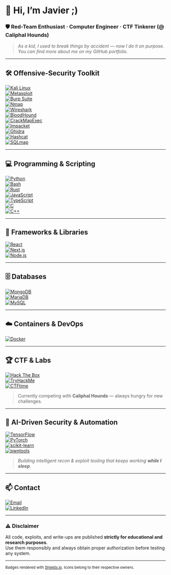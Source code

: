 # 👋 Hi, I’m **Javier** ;)  
### 🛡️ Red-Team Enthusiast · Computer Engineer · CTF Tinkerer (@ Caliphal Hounds)

> _As a kid, I used to break things by accident — now I do it on purpose._  
> _You can find more about me on my GitHub portfolio._

---

## 🛠️ Offensive-Security Toolkit
[![Kali Linux](https://img.shields.io/badge/Kali_Linux-557C94?style=for-the-badge&logo=kali-linux&logoColor=white&labelColor=101010)]()  
[![Metasploit](https://img.shields.io/badge/Metasploit-2F4A9C?style=for-the-badge&logo=metasploit&logoColor=white&labelColor=101010)]()  
[![Burp Suite](https://img.shields.io/badge/Burp_Suite-FF7139?style=for-the-badge&logo=burp-suite&logoColor=white&labelColor=101010)]()  
[![Nmap](https://img.shields.io/badge/Nmap-447265?style=for-the-badge&logo=nmap&logoColor=white&labelColor=101010)]()  
[![Wireshark](https://img.shields.io/badge/Wireshark-1679A7?style=for-the-badge&logo=wireshark&logoColor=white&labelColor=101010)]()  
[![BloodHound](https://img.shields.io/badge/BloodHound-E2291B?style=for-the-badge&logo=bloodhound&logoColor=white&labelColor=101010)]()  
[![CrackMapExec](https://img.shields.io/badge/CrackMapExec-363636?style=for-the-badge&logo=windows-terminal&logoColor=white&labelColor=101010)]()  
[![Impacket](https://img.shields.io/badge/Impacket-00A3E0?style=for-the-badge&logo=python&logoColor=white&labelColor=101010)]()  
[![Ghidra](https://img.shields.io/badge/Ghidra-B0292E?style=for-the-badge&logo=ghidra&logoColor=white&labelColor=101010)]()  
[![Hashcat](https://img.shields.io/badge/Hashcat-000000?style=for-the-badge&logo=hashnode&logoColor=white&labelColor=101010)]()  
[![SQLmap](https://img.shields.io/badge/SQLmap-CC0000?style=for-the-badge&logo=mysql&logoColor=white&labelColor=101010)]()  

---

## 💻 Programming & Scripting
[![Python](https://img.shields.io/badge/Python-3776AB?style=for-the-badge&logo=python&logoColor=white&labelColor=101010)]()  
[![Bash](https://img.shields.io/badge/Bash-4EAA25?style=for-the-badge&logo=gnubash&logoColor=white&labelColor=101010)]()  
[![Rust](https://img.shields.io/badge/Rust-000000?style=for-the-badge&logo=rust&logoColor=white&labelColor=101010)]()  
[![JavaScript](https://img.shields.io/badge/JavaScript-F7DF1E?style=for-the-badge&logo=javascript&logoColor=white&labelColor=101010)]()  
[![TypeScript](https://img.shields.io/badge/TypeScript-3178C6?style=for-the-badge&logo=typescript&logoColor=white&labelColor=101010)]()  
[![C](https://img.shields.io/badge/C-00599C?style=for-the-badge&logo=c&logoColor=white&labelColor=101010)]()  
[![C++](https://img.shields.io/badge/C++-00599C?style=for-the-badge&logo=cplusplus&logoColor=white&labelColor=101010)]()  

---

## 🧰 Frameworks & Libraries
[![React](https://img.shields.io/badge/React-20232A?style=for-the-badge&logo=react&logoColor=61DAFB&labelColor=101010)]()  
[![Next.js](https://img.shields.io/badge/Next.js-000000?style=for-the-badge&logo=nextdotjs&logoColor=white&labelColor=101010)]()  
[![Node.js](https://img.shields.io/badge/Node.js-339933?style=for-the-badge&logo=nodedotjs&logoColor=white&labelColor=101010)]()  

---

## 🗄️ Databases
[![MongoDB](https://img.shields.io/badge/MongoDB-47A248?style=for-the-badge&logo=mongodb&logoColor=white&labelColor=101010)]()  
[![MariaDB](https://img.shields.io/badge/MariaDB-003545?style=for-the-badge&logo=mariadb&logoColor=white&labelColor=101010)]()  
[![MySQL](https://img.shields.io/badge/MySQL-4479A1?style=for-the-badge&logo=mysql&logoColor=white&labelColor=101010)]()  

---

## ☁️ Containers & DevOps
[![Docker](https://img.shields.io/badge/Docker-2496ED?style=for-the-badge&logo=docker&logoColor=white&labelColor=101010)]()  

---

## 🏆 CTF & Labs
[![Hack The Box](https://img.shields.io/badge/HackTheBox-9FEF00?style=for-the-badge&logo=hackthebox&logoColor=white&labelColor=101010)]()  
[![TryHackMe](https://img.shields.io/badge/TryHackMe-212C42?style=for-the-badge&logo=tryhackme&logoColor=white&labelColor=101010)]()  
[![CTFtime](https://img.shields.io/badge/CTFtime-000000?style=for-the-badge&logo=ctftime&logoColor=white&labelColor=101010)]()  

> Currently competing with **Caliphal Hounds** — always hungry for new challenges.

---

## 🤖 AI-Driven Security & Automation
[![TensorFlow](https://img.shields.io/badge/TensorFlow-FF6F00?style=for-the-badge&logo=tensorflow&logoColor=white&labelColor=101010)]()  
[![PyTorch](https://img.shields.io/badge/PyTorch-EE4C2C?style=for-the-badge&logo=pytorch&logoColor=white&labelColor=101010)]()  
[![scikit-learn](https://img.shields.io/badge/scikit--learn-F7931E?style=for-the-badge&logo=scikitlearn&logoColor=white&labelColor=101010)]()   
[![pwntools](https://img.shields.io/badge/pwntools-333333?style=for-the-badge&logo=python&logoColor=white&labelColor=101010)]()  

> _Building intelligent recon & exploit tooling that keeps working **while I sleep**._

---

## 📫 Contact
[![Email](https://img.shields.io/badge/Email-javiergc100@protonmail.com-D14836?style=for-the-badge&logo=protonmail&logoColor=white&labelColor=101010)](mailto:javiergc100@protonmail.com)    
[![LinkedIn](https://img.shields.io/badge/LinkedIn-0A66C2?style=for-the-badge&logo=linkedin&logoColor=white&labelColor=101010)](https://www.linkedin.com/in/javier-gonz%C3%A1lez-casares-16427830b/)  

---

### ⚠️ Disclaimer  
All code, exploits, and write-ups are published **strictly for educational and research purposes**.  
Use them responsibly and always obtain proper authorization before testing any system.

---

<sub>Badges rendered with [Shields.io](https://shields.io). Icons belong to their respective owners.</sub>
